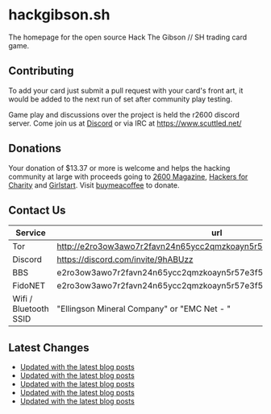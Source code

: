 # hackgibson.sh
The homepage for the open source Hack The Gibson // SH trading card game.


## Contributing

To add your card just submit a pull request with your card's front art, it would be added to the next run of set after community play testing.

Game play and discussions over the project is held the r2600 discord server. Come join us at [Discord](https://discord.com/invite/9hABUzz) or via IRC at https://www.scuttled.net/


## Donations

Your donation of $13.37 or more is welcome and helps the hacking community at large with proceeds going to [2600 Magazine](https://2600.com/), [Hackers for Charity](https://hackersforcharity.org) and [Girlstart](https://girlstart.org).  Visit [buymeacoffee](https://www.buymeacoffee.com/hackgibson.sh) to donate.


## Contact Us

Service | url
-|-
Tor | http://e2ro3ow3awo7r2favn24n65ycc2qmzkoayn5r57e3f56nvjwdcgg32ad.onion
Discord | https://discord.com/invite/9hABUzz
BBS | e2ro3ow3awo7r2favn24n65ycc2qmzkoayn5r57e3f56nvjwdcgg32ad.onion:23
FidoNET | e2ro3ow3awo7r2favn24n65ycc2qmzkoayn5r57e3f56nvjwdcgg32ad.onion:24554
Wifi / Bluetooth SSID | "Ellingson Mineral Company" or "EMC Net - <fidonet address>"

## Latest Changes
<!-- BLOG-POST-LIST:START -->
- [Updated with the latest blog posts](https://github.com/DFW2600/hackgibson.sh/commit/d6b3354a699722469ed0b75c57a3e031768476dc)
- [Updated with the latest blog posts](https://github.com/DFW2600/hackgibson.sh/commit/b374aeda4cd1acdd8c1e58ab3b928e81423e4c1b)
- [Updated with the latest blog posts](https://github.com/DFW2600/hackgibson.sh/commit/2bf8eda491facbac03220750fd82e0f4edf222b5)
- [Updated with the latest blog posts](https://github.com/DFW2600/hackgibson.sh/commit/354125adc11a461b18a664a68c93232cf8ec110c)
- [Updated with the latest blog posts](https://github.com/DFW2600/hackgibson.sh/commit/fa706e1c68bb4e1e106dd4a9a1e79faa107cdf93)
<!-- BLOG-POST-LIST:END -->
